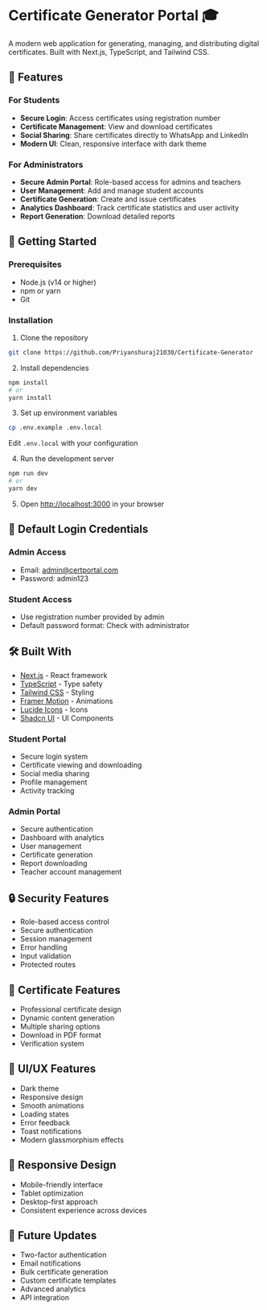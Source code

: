 # Certificate Generator Portal 🎓

A modern web application for generating, managing, and distributing digital certificates. Built with Next.js, TypeScript, and Tailwind CSS.

## 🌟 Features

### For Students

- **Secure Login**: Access certificates using registration number
- **Certificate Management**: View and download certificates
- **Social Sharing**: Share certificates directly to WhatsApp and LinkedIn
- **Modern UI**: Clean, responsive interface with dark theme

### For Administrators

- **Secure Admin Portal**: Role-based access for admins and teachers
- **User Management**: Add and manage student accounts
- **Certificate Generation**: Create and issue certificates
- **Analytics Dashboard**: Track certificate statistics and user activity
- **Report Generation**: Download detailed reports

## 🚀 Getting Started

### Prerequisites

- Node.js (v14 or higher)
- npm or yarn
- Git

### Installation

1. Clone the repository

```bash
git clone https://github.com/Priyanshuraj21030/Certificate-Generator
```

2. Install dependencies

```bash
npm install
# or
yarn install
```

3. Set up environment variables

```bash
cp .env.example .env.local
```

Edit `.env.local` with your configuration

4. Run the development server

```bash
npm run dev
# or
yarn dev
```

5. Open [http://localhost:3000](http://localhost:3000) in your browser

## 🔑 Default Login Credentials

### Admin Access

- Email: admin@certportal.com
- Password: admin123

### Student Access

- Use registration number provided by admin
- Default password format: Check with administrator

## 🛠️ Built With

- [Next.js](https://nextjs.org/) - React framework
- [TypeScript](https://www.typescriptlang.org/) - Type safety
- [Tailwind CSS](https://tailwindcss.com/) - Styling
- [Framer Motion](https://www.framer.com/motion/) - Animations
- [Lucide Icons](https://lucide.dev/) - Icons
- [Shadcn UI](https://ui.shadcn.com/) - UI Components

### Student Portal

- Secure login system
- Certificate viewing and downloading
- Social media sharing
- Profile management
- Activity tracking

### Admin Portal

- Secure authentication
- Dashboard with analytics
- User management
- Certificate generation
- Report downloading
- Teacher account management

## 🔒 Security Features

- Role-based access control
- Secure authentication
- Session management
- Error handling
- Input validation
- Protected routes

## 📄 Certificate Features

- Professional certificate design
- Dynamic content generation
- Multiple sharing options
- Download in PDF format
- Verification system

## 🎨 UI/UX Features

- Dark theme
- Responsive design
- Smooth animations
- Loading states
- Error feedback
- Toast notifications
- Modern glassmorphism effects

## 📱 Responsive Design

- Mobile-friendly interface
- Tablet optimization
- Desktop-first approach
- Consistent experience across devices

## 🔄 Future Updates

- Two-factor authentication
- Email notifications
- Bulk certificate generation
- Custom certificate templates
- Advanced analytics
- API integration

